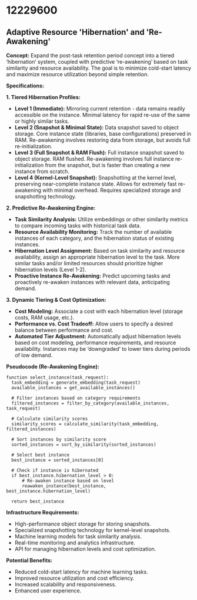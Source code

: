 # 12229600

## Adaptive Resource 'Hibernation' and 'Re-Awakening'

**Concept:** Expand the post-task retention period concept into a tiered ‘hibernation’ system, coupled with predictive ‘re-awakening’ based on task similarity and resource availability. The goal is to minimize cold-start latency and maximize resource utilization beyond simple retention.

**Specifications:**

**1. Tiered Hibernation Profiles:**

*   **Level 1 (Immediate):** Mirroring current retention - data remains readily accessible on the instance. Minimal latency for rapid re-use of the same or highly similar tasks.
*   **Level 2 (Snapshot & Minimal State):** Data snapshot saved to object storage. Core instance state (libraries, base configurations) preserved in RAM. Re-awakening involves restoring data from storage, but avoids full re-initialization.
*   **Level 3 (Full Snapshot & RAM Flush):** Full instance snapshot saved to object storage. RAM flushed. Re-awakening involves full instance re-initialization from the snapshot, but is faster than creating a new instance from scratch.
*   **Level 4 (Kernel-Level Snapshot):** Snapshotting at the kernel level, preserving near-complete instance state. Allows for extremely fast re-awakening with minimal overhead. Requires specialized storage and snapshotting technology.

**2. Predictive Re-Awakening Engine:**

*   **Task Similarity Analysis:** Utilize embeddings or other similarity metrics to compare incoming tasks with historical task data.
*   **Resource Availability Monitoring:** Track the number of available instances of each category, and the hibernation status of existing instances.
*   **Hibernation Level Assignment:** Based on task similarity and resource availability, assign an appropriate hibernation level to the task. More similar tasks and/or limited resources should prioritize higher hibernation levels (Level 1-2).
*   **Proactive Instance Re-Awakening:** Predict upcoming tasks and proactively re-awaken instances with relevant data, anticipating demand.

**3. Dynamic Tiering & Cost Optimization:**

*   **Cost Modeling:** Associate a cost with each hibernation level (storage costs, RAM usage, etc.).
*   **Performance vs. Cost Tradeoff:** Allow users to specify a desired balance between performance and cost.
*   **Automated Tier Adjustment:** Automatically adjust hibernation levels based on cost modeling, performance requirements, and resource availability.  Instances may be ‘downgraded’ to lower tiers during periods of low demand.

**Pseudocode (Re-Awakening Engine):**

```
function select_instance(task_request):
  task_embedding = generate_embedding(task_request)
  available_instances = get_available_instances()

  # Filter instances based on category requirements
  filtered_instances = filter_by_category(available_instances, task_request)

  # Calculate similarity scores
  similarity_scores = calculate_similarity(task_embedding, filtered_instances)

  # Sort instances by similarity score
  sorted_instances = sort_by_similarity(sorted_instances)

  # Select best instance
  best_instance = sorted_instances[0]

  # Check if instance is hibernated
  if best_instance.hibernation_level > 0:
      # Re-awaken instance based on level
      reawaken_instance(best_instance, best_instance.hibernation_level)

  return best_instance
```

**Infrastructure Requirements:**

*   High-performance object storage for storing snapshots.
*   Specialized snapshotting technology for kernel-level snapshots.
*   Machine learning models for task similarity analysis.
*   Real-time monitoring and analytics infrastructure.
*   API for managing hibernation levels and cost optimization.

**Potential Benefits:**

*   Reduced cold-start latency for machine learning tasks.
*   Improved resource utilization and cost efficiency.
*   Increased scalability and responsiveness.
*   Enhanced user experience.